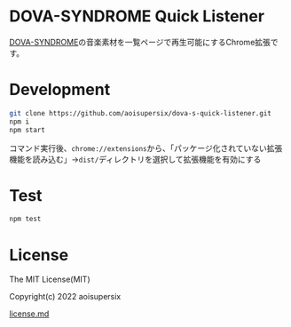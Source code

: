 # DOVA-SYNDROME Quick Listener

[DOVA-SYNDROME](https://dova-s.jp)の音楽素材を一覧ページで再生可能にするChrome拡張です。

# Development

```sh
git clone https://github.com/aoisupersix/dova-s-quick-listener.git
npm i
npm start
```

コマンド実行後、`chrome://extensions`から、「パッケージ化されていない拡張機能を読み込む」→`dist/`ディレクトリを選択して拡張機能を有効にする

# Test

```sh
npm test
```

# License

The MIT License(MIT)

Copyright(c) 2022 aoisupersix

[license.md](license.md)
